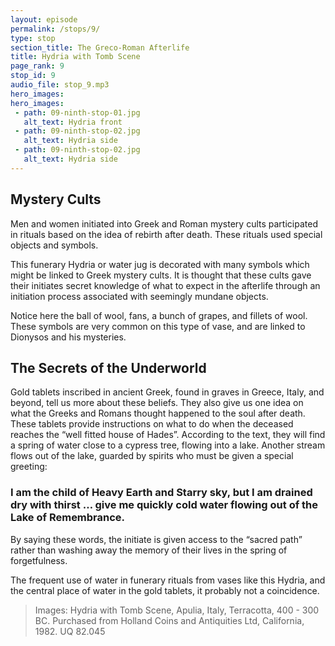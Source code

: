 ```yaml
---
layout: episode
permalink: /stops/9/
type: stop
section_title: The Greco-Roman Afterlife
title: Hydria with Tomb Scene 
page_rank: 9
stop_id: 9
audio_file: stop_9.mp3
hero_images:
hero_images:
 - path: 09-ninth-stop-01.jpg
   alt_text: Hydria front
 - path: 09-ninth-stop-02.jpg
   alt_text: Hydria side
 - path: 09-ninth-stop-02.jpg
   alt_text: Hydria side 
---
```

## Mystery Cults
Men and women initiated into Greek and Roman mystery cults participated in rituals based on the idea of rebirth after death. These rituals used special objects and symbols.

This funerary Hydria or water jug is decorated with many symbols which might be linked to  Greek mystery cults. It is thought that these cults gave their initiates secret knowledge of what to expect in the afterlife through an initiation process associated with seemingly mundane objects. 

Notice here the ball of wool, fans, a bunch of grapes, and fillets of wool. These symbols are very common on this type of vase, and are linked to Dionysos and his mysteries.

## The Secrets of the Underworld 

Gold tablets inscribed in ancient Greek, found in graves in Greece, Italy, and beyond, tell us more about these beliefs. They also give us one idea on what the Greeks and Romans thought happened to the soul after death. These tablets provide instructions on what to do when the deceased reaches the “well fitted house of Hades”. According to the text, they will find a spring of water close to a cypress tree, flowing into a lake. Another stream flows out of the lake, guarded by spirits who must be given a special greeting:
 
### I am the child of Heavy Earth and Starry sky, but I am drained dry with thirst … give me quickly cold water flowing out of the Lake of Remembrance.

By saying these words, the initiate is given access to the “sacred path” rather than washing away the memory of their lives in the spring of forgetfulness. 

The frequent use of water in funerary rituals from vases like this Hydria, and the central place of water in the gold tablets, it probably not a coincidence. 

> Images: Hydria with Tomb Scene, Apulia, Italy, Terracotta, 400 - 300 BC. Purchased from Holland Coins and Antiquities Ltd, California, 1982. UQ 82.045
